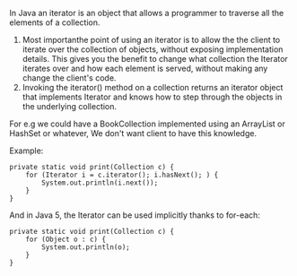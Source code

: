 In Java an iterator is an object that allows a programmer to traverse all the elements of a collection.

1. Most importanthe point of using an iterator is to allow the the client to iterate over the collection of objects, without exposing implementation details. 
This gives you the benefit to change what collection the Iterator iterates over and how each element is served, without making any change the client's code.
2. Invoking the iterator() method on a collection returns an iterator object that implements Iterator and knows how to step through the objects in the underlying collection.

For e.g we could have a BookCollection implemented using an ArrayList or HashSet or whatever, We don't want client to have this knowledge.

Example:

	private static void print(Collection c) {
    	for (Iterator i = c.iterator(); i.hasNext(); ) {
        	System.out.println(i.next());
    	}
	}
	
And in Java 5, the Iterator can be used implicitly thanks to for-each:

	private static void print(Collection c) {
    	for (Object o : c) {
        	System.out.println(o);
    	}
	}